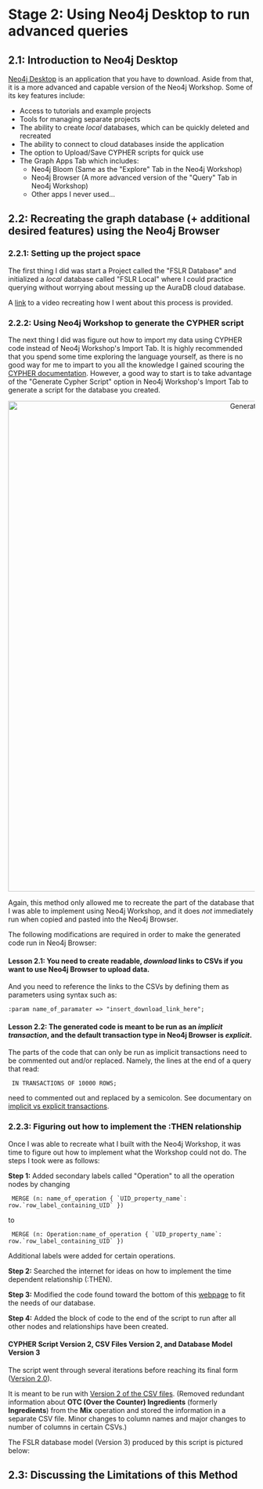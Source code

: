 # Stage 2: Using Neo4j Desktop to run advanced queries
## 2.1: Introduction to Neo4j Desktop
[Neo4j Desktop](https://neo4j.com/download/) is an application that you have to download. Aside from that, it is a more advanced and capable version of the Neo4j Workshop. Some of its key features include:

- Access to tutorials and example projects
- Tools for managing separate projects
- The ability to create _local_ databases, which can be quickly deleted and recreated
- The ability to connect to cloud databases inside the application
- The option to Upload/Save CYPHER scripts for quick use
- The Graph Apps Tab which includes:
  - Neo4j Bloom (Same as the "Explore" Tab in the Neo4j Workshop)
  - Neo4j Browser (A more advanced version of the "Query" Tab in Neo4j Workshop)
  - Other apps I never used...
 
## 2.2: Recreating the graph database (+ additional desired features) using the Neo4j Browser
### 2.2.1: Setting up the project space

The first thing I did was start a Project called the "FSLR Database" and initialized a _local_ database called "FSLR Local" where I could practice querying without worrying about messing up the AuraDB cloud database.

A [link](https://www.dropbox.com/scl/fi/l4vekjhoiz3oqql8fozh0/Neo4jDesktop.mov?rlkey=30asjugj3uq7nz61bqn5k7zvg&dl=0) to a video recreating how I went about this process is provided.

### 2.2.2: Using Neo4j Workshop to generate the CYPHER script

The next thing I did was figure out how to import my data using CYPHER code instead of Neo4j Workshop's Import Tab. It is highly recommended that you spend some time exploring the language yourself, as there is no good way for me to impart to you all the knowledge I gained scouring the [CYPHER documentation](https://neo4j.com/docs/cypher-manual/current/introduction/). However, a good way to start is to take advantage of the "Generate Cypher Script" option in Neo4j Workshop's Import Tab to generate a script for the database you created.

<p align="center">
<img width="1000" alt="GenerateCypher" src="https://github.com/lteresah/AMLS-GraphDatabase/assets/165841286/3cde4740-2f65-4181-9a81-0038ad9e1056">
</p>

Again, this method only allowed me to recreate the part of the database that I was able to implement using Neo4j Workshop, and it does _not_ immediately run when copied and pasted into the Neo4j Browser. 

The following modifications are required in order to make the generated code run in Neo4j Browser:

#### Lesson 2.1: You need to create readable, _download_ links to CSVs if you want to use Neo4j Browser to upload data.

And you need to reference the links to the CSVs by defining them as parameters using syntax such as:

    :param name_of_paramater => "insert_download_link_here";

#### Lesson 2.2: The generated code is meant to be run as an _implicit transaction_, and the default transaction type in Neo4j Browser is _explicit_.

The parts of the code that can only be run as implicit transactions need to be commented out and/or replaced. Namely, the lines at the end of a query that read:

     IN TRANSACTIONS OF 10000 ROWS;

need to commented out and replaced by a semicolon.
See documentary on [implicit vs explicit transactions](https://neo4j.com/docs/cypher-manual/current/introduction/cypher-neo4j/#cypher-neo4j-transactions).


### 2.2.3: Figuring out how to implement the :THEN relationship

Once I was able to recreate what I built with the Neo4j Workshop, it was time to figure out how to implement what the Workshop could not do. The steps I took were as follows:

**Step 1:** Added secondary labels called "Operation" to all the operation nodes by changing

     MERGE (n: name_of_operation { `UID_property_name`: row.`row_label_containing_UID` })
    
  to

     MERGE (n: Operation:name_of_operation { `UID_property_name`: row.`row_label_containing_UID` })

  Additional labels were added for certain operations.

**Step 2:** Searched the internet for ideas on how to implement the time dependent relationship (:THEN).

**Step 3:** Modified the code found toward the bottom of this [webpage](https://community.neo4j.com/t/how-to-create-relationships-between-consecutive-nodes-based-on-date-property/29372/7) to fit the needs of our database.

**Step 4:** Added the block of code to the end of the script to run after all other nodes and relationships have been created.

#### CYPHER Script Version 2, CSV Files Version 2, and Database Model Version 3

The script went through several iterations before reaching its final form ([Version 2.0](https://github.com/lteresah/AMLS-GraphDatabase/blob/main/Stage2/Cypher%20Scripts/Load_FSLR_V2P0GH.cypher)).

It is meant to be run with [Version 2 of the CSV files](https://github.com/lteresah/AMLS-GraphDatabase/tree/main/Stage2/CSVs_Version2). (Removed redundant information about **OTC (Over the Counter) Ingredients** (formerly **Ingredients**) from the **Mix** operation and stored the information in a separate CSV file. Minor changes to column names and major changes to number of columns in certain CSVs.)

The FSLR database model (Version 3) produced by this script is pictured below: 

<p align="center">
  
</p>

## 2.3: Discussing the Limitations of this Method

